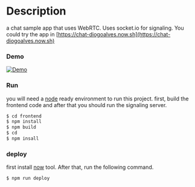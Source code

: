 # Description
a chat sample app that uses WebRTC. Uses socket.io for signaling.
You could try the app in [https://chat-diogoalves.now.sh](https://chat-diogoalves.now.sh)

### Demo
[![Demo](https://img.youtube.com/vi/pF3u04p3_24/0.jpg)](https://youtu.be/pF3u04p3_24)


### Run
you will need a [node](https://nodejs.org/en/) ready environment to run this project.
first, build the frontend code and after that you should run the signaling server.

```sh
$ cd frontend
$ npm install 
$ npm build
$ cd 
$ npm insall
```

### deploy
first install [now](https://zeit.co/now) tool.
After that, run the following command.

```sh
$ npm run deploy
```




